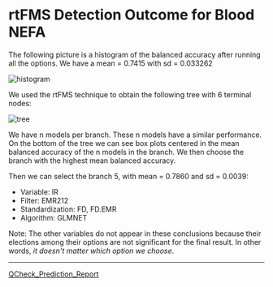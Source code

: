 # rtFMS Detection Outcome for Blood NEFA

The following picture is a histogram of the balanced accuracy after running all the options. We have a mean = 0.7415 with sd = 0.033262

![histogram](https://github.com/JFMandujanoR/My_classification/blob/master/BA_NEFA.png)

We used the rtFMS technique to obtain the following tree with 6 terminal nodes:

![tree](https://github.com/JFMandujanoR/My_classification/blob/master/treeNEFA.png)

We have n models per branch. These n models have a similar performance. On the bottom of the tree we can see box plots centered in the mean balanced accuracy of the n models in the branch. We then choose the branch with the highest mean balanced accuracy.

Then we can select the branch 5, with mean = 0.7860 and sd = 0.0039:

- Variable: IR
- Filter: EMR212
- Standardization: FD, FD.EMR
- Algorithm: GLMNET

Note: The other variables do not appear in these conclusions because their elections among their options are not significant for the final result. In other words, _it doesn't matter which option we choose_.

_________________________________________________________________________________________________________________________________
[QCheck_Prediction_Report](https://github.com/JFMandujanoR/QCheck_Prediction_Report/blob/master/README.md)
